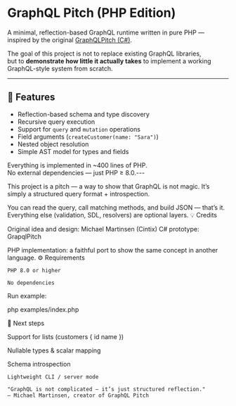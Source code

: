 # GraphQL Pitch (PHP Edition)

A minimal, reflection-based GraphQL runtime written in pure PHP — inspired by the original [GraphQLPitch (C#)](https://github.com/cintix/GrapqlPitch).

The goal of this project is not to replace existing GraphQL libraries,  
but to **demonstrate how little it actually takes** to implement a working GraphQL-style system from scratch.

---

## 🚀 Features

- Reflection-based schema and type discovery  
- Recursive query execution  
- Support for `query` and `mutation` operations  
- Field arguments (`createCustomer(name: "Sara")`)  
- Nested object resolution  
- Simple AST model for types and fields  

Everything is implemented in ~400 lines of PHP.  
No external dependencies — just PHP ≥ 8.0.---


This project is a pitch — a way to show that GraphQL is not magic.
It’s simply a structured query format + introspection.

You can read the query, call matching methods, and build JSON — that’s it.
Everything else (validation, SDL, resolvers) are optional layers.
💡 Credits

Original idea and design: Michael Martinsen (Cintix)
C# prototype: GrapqlPitch


PHP implementation: a faithful port to show the same concept in another language.
⚙️ Requirements

    PHP 8.0 or higher

    No dependencies

Run example:

php examples/index.php

🧭 Next steps

Support for lists (customers { id name })

Nullable types & scalar mapping

Schema introspection

    Lightweight CLI / server mode

    "GraphQL is not complicated — it’s just structured reflection."
    — Michael Martinsen, creator of GraphQL Pitch
